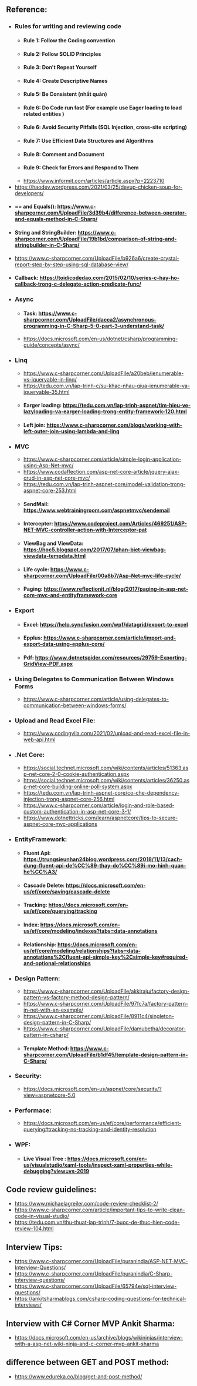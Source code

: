  ## Reference: 
-  ### 	Rules for writing and reviewing code
     -  #### Rule 1: Follow the Coding convention
     -  #### Rule 2: Follow SOLID Principles
     -  #### Rule 3: Don't Repeat Yourself
     -  #### Rule 4: Create Descriptive Names
     -  #### Rule 5: Be Consistent (nhất quán)
     -  #### Rule 6: Do Code run fast (For example use Eager loading to load related entities )
     -  #### Rule 6: Avoid Security Pitfalls (SQL Injection, cross-site scripting)
     -  #### Rule 7: Use Efficient Data Structures and Algorithms
     -  #### Rule 8: Comment and Document
     -  #### Rule 9: Check for Errors and Respond to Them
     -  https://www.informit.com/articles/article.aspx?p=2223710
-  https://haodev.wordpress.com/2021/03/25/devup-chicken-soup-for-developers/
-  ####  == and Equals(): https://www.c-sharpcorner.com/UploadFile/3d39b4/difference-between-operator-and-equals-method-in-C-Sharp/
-  #### String and StringBuilder: https://www.c-sharpcorner.com/UploadFile/19b1bd/comparison-of-string-and-stringbuilder-in-C-Sharp/
-  https://www.c-sharpcorner.com/UploadFile/b926a6/create-crystal-report-step-by-step-using-sql-database-view/ 
-  #### Callback: https://toidicodedao.com/2015/02/10/series-c-hay-ho-callback-trong-c-delegate-action-predicate-func/
-  ### 	Async
     -  #### Task: https://www.c-sharpcorner.com/UploadFile/dacca2/asynchronous-programming-in-C-Sharp-5-0-part-3-understand-task/
     -  https://docs.microsoft.com/en-us/dotnet/csharp/programming-guide/concepts/async/
-  ### 	Linq
     -  https://www.c-sharpcorner.com/UploadFile/a20beb/ienumerable-vs-iqueryable-in-linq/
     -  https://tedu.com.vn/lap-trinh-c/su-khac-nhau-giua-ienumerable-va-iqueryable-35.html
     -  #### Earger loading: https://tedu.com.vn/lap-trinh-aspnet/tim-hieu-ve-lazyloading-va-earger-loading-trong-entity-framework-120.html
     -  #### Left join: https://www.c-sharpcorner.com/blogs/working-with-left-outer-join-using-lambda-and-linq
-  ### 	MVC
     -  https://www.c-sharpcorner.com/article/simple-login-application-using-Asp-Net-mvc/
     -  https://www.codaffection.com/asp-net-core-article/jquery-ajax-crud-in-asp-net-core-mvc/
     -  https://tedu.com.vn/lap-trinh-aspnet-core/model-validation-trong-aspnet-core-253.html
     -  #### SendMail: https://www.webtrainingroom.com/aspnetmvc/sendemail
     -  #### Intercepter: https://www.codeproject.com/Articles/469251/ASP-NET-MVC-controller-action-with-Interceptor-pat
     -  #### ViewBag and ViewData: https://hoc5.blogspot.com/2017/07/phan-biet-viewbag-viewdata-tempdata.html
     -  #### Life cycle: https://www.c-sharpcorner.com/UploadFile/00a8b7/Asp-Net-mvc-life-cycle/
     -  #### Paging: https://www.reflectionit.nl/blog/2017/paging-in-asp-net-core-mvc-and-entityframework-core
-  ### 	Export
     -  #### Excel: https://help.syncfusion.com/wpf/datagrid/export-to-excel
     -  #### Epplus: https://www.c-sharpcorner.com/article/import-and-export-data-using-epplus-core/
     -  #### Pdf: https://www.dotnetspider.com/resources/29759-Exporting-GridView-PDF.aspx
-  ### 	Using Delegates to Communication Between Windows Forms  
     -  https://www.c-sharpcorner.com/article/using-delegates-to-communication-between-windows-forms/
-  ### Upload and Read Excel File:  
     -  https://www.codingvila.com/2021/02/upload-and-read-excel-file-in-web-api.html
-  ### .Net Core:  
     -  https://social.technet.microsoft.com/wiki/contents/articles/51363.asp-net-core-2-0-cookie-authentication.aspx
     -  https://social.technet.microsoft.com/wiki/contents/articles/36250.asp-net-core-building-online-poll-system.aspx
     -  https://tedu.com.vn/lap-trinh-aspnet-core/co-che-dependency-injection-trong-aspnet-core-256.html
     -  https://www.c-sharpcorner.com/article/login-and-role-based-custom-authentication-in-asp-net-core-3-1/
     -  https://www.dotnettricks.com/learn/aspnetcore/tips-to-secure-aspnet-core-mvc-applications
-  ### EntityFramework:  
     -  #### Fluent Api: https://trungsieunhan24blog.wordpress.com/2018/11/13/cach-dung-fluent-api-de%CC%89-thay-do%CC%89i-mo-hinh-quan-he%CC%A3/
     -  #### Cascade Delete: https://docs.microsoft.com/en-us/ef/core/saving/cascade-delete
     -  #### Tracking:  https://docs.microsoft.com/en-us/ef/core/querying/tracking
     -  #### Index: https://docs.microsoft.com/en-us/ef/core/modeling/indexes?tabs=data-annotations
     -  #### Relationship: https://docs.microsoft.com/en-us/ef/core/modeling/relationships?tabs=data-annotations%2Cfluent-api-simple-key%2Csimple-key#required-and-optional-relationships
-  ### Design Pattern:  
     -  https://www.c-sharpcorner.com/UploadFile/akkiraju/factory-design-pattern-vs-factory-method-design-pattern/
     -  https://www.c-sharpcorner.com/UploadFile/97fc7a/factory-pattern-in-net-with-an-example/
     -  https://www.c-sharpcorner.com/UploadFile/8911c4/singleton-design-pattern-in-C-Sharp/
     -  https://www.c-sharpcorner.com/UploadFile/damubetha/decorator-pattern-in-csharp/
     -  #### Template Method: https://www.c-sharpcorner.com/UploadFile/b1df45/template-design-pattern-in-C-Sharp/
-  ### Security:  
     -  https://docs.microsoft.com/en-us/aspnet/core/security/?view=aspnetcore-5.0     
-  ### Performace:  
     -  https://docs.microsoft.com/en-us/ef/core/performance/efficient-querying#tracking-no-tracking-and-identity-resolution
-  ### WPF:  
     -  #### Live Visual Tree : https://docs.microsoft.com/en-us/visualstudio/xaml-tools/inspect-xaml-properties-while-debugging?view=vs-2019
 ## Code review guidelines:
- https://www.michaelagreiler.com/code-review-checklist-2/
- https://www.c-sharpcorner.com/article/important-tips-to-write-clean-code-in-visual-studio/
- https://tedu.com.vn/thu-thuat-lap-trinh/7-buoc-de-thuc-hien-code-review-104.html
 ## Interview Tips:
- https://www.c-sharpcorner.com/UploadFile/puranindia/ASP-NET-MVC-Interview-Questions/
- https://www.c-sharpcorner.com/UploadFile/puranindia/C-Sharp-interview-questions/
- https://www.c-sharpcorner.com/UploadFile/65794e/sql-interview-questions/
- https://ankitsharmablogs.com/csharp-coding-questions-for-technical-interviews/

 ## Interview with C# Corner MVP Ankit Sharma:
- https://docs.microsoft.com/en-us/archive/blogs/wikininjas/interview-with-a-asp-net-wiki-ninja-and-c-corner-mvp-ankit-sharma
 ## difference between GET and POST method:
- https://www.edureka.co/blog/get-and-post-method/


